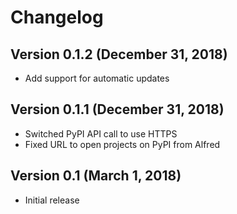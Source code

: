 # Changelog

## Version 0.1.2 (December 31, 2018)

* Add support for automatic updates

## Version 0.1.1 (December 31, 2018)

* Switched PyPI API call to use HTTPS
* Fixed URL to open projects on PyPI from Alfred

## Version 0.1 (March 1, 2018)

* Initial release
